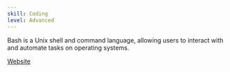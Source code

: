 ```yaml
---
skill: Coding
level: Advanced
---
```


Bash is a Unix shell and command language, allowing users to interact with and automate tasks on operating systems.

[Website](https://www.gnu.org/software/bash/)
